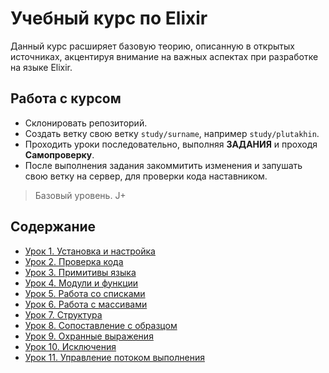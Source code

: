# Учебный курс по Elixir

Данный курс расширяет базовую теорию, описанную в открытых источниках, акцентируя внимание на важных аспектах при разработке на языке Elixir.

## Работа с курсом

- Склонировать репозиторий.
- Создать ветку свою ветку `study/surname`, например `study/plutakhin`.
- Проходить уроки последовательно, выполняя **ЗАДАНИЯ** и проходя **Самопроверку**.
- После выполнения задания закоммитить изменения и запушать свою ветку на сервер, для проверки кода наставником.

> Базовый уровень. J+

## Содержание

- [Урок 1. Установка и настройка](lessons/lesson_01.md)
- [Урок 2. Проверка кода](lessons/lesson_02.md)
- [Урок 3. Примитивы языка](lessons/lesson_03.md)
- [Урок 4. Модули и функции](lessons/lesson_04.md)
- [Урок 5. Работа со списками](lessons/lesson_05.md)
- [Урок 6. Работа с массивами](lessons/lesson_06.md)
- [Урок 7. Структура](lessons/lesson_07.md)
- [Урок 8. Сопоставление с образцом](lessons/lesson_08.md)
- [Урок 9. Охранные выражения](lessons/lesson_09.md)
- [Урок 10. Исключения](lessons/lesson_10.md)
- [Урок 11. Управление потоком выполнения](lessons/lesson_11.md)